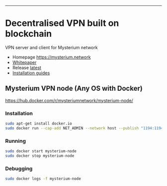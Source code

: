 ---
# Decentralised VPN built on blockchain

VPN server and client for Mysterium network 

- Homepage https://mysterium.network
- [Whitepaper](https://mysterium.network/whitepaper.pdf)
- Release [latest](https://github.com/MysteriumNetwork/node/releases/latest)
- [Installation guides](./INSTALL.md)

## Mysterium VPN node (Any OS with Docker)
https://hub.docker.com/r/mysteriumnetwork/mysterium-node/
### Installation
```bash
sudo apt-get install docker.io
sudo docker run --cap-add NET_ADMIN --network host --publish "1194:1194" -e "NODE=123456" --name mysterium-node -d mysteriumnetwork/mysterium-node:latest
```
### Running
```bash
sudo docker start mysterium-node
sudo docker stop mysterium-node
```
### Debugging
```bash
sudo docker logs -f mysterium-node
```